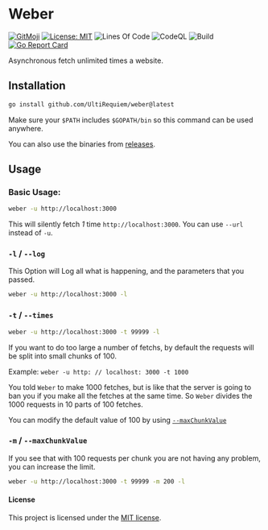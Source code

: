 # Weber

[![GitMoji](https://img.shields.io/badge/Gitmoji-%F0%9F%8E%A8%20-FFDD67.svg)](https://gitmoji.dev)
[![License: MIT](https://img.shields.io/badge/License-MIT-blue.svg)](https://opensource.org/licenses/MIT)
![Lines Of Code](https://img.shields.io/tokei/lines/github.com/UltiRequiem/weber?color=blue&label=Total%20Lines)
![CodeQL](https://github.com/UltiRequiem/weber/workflows/CodeQL/badge.svg)
![Build](https://github.com/UltiRequiem/weber/workflows/Build/badge.svg)
[![Go Report Card](https://goreportcard.com/badge/github.com/UltiRequiem/weber)](https://goreportcard.com/report/github.com/UltiRequiem/yamlfmt)

Asynchronous fetch unlimited times a website.

## Installation

```bash
go install github.com/UltiRequiem/weber@latest
```

Make sure your `$PATH` includes `$GOPATH/bin` so this command can be used anywhere.

You can also use the binaries from
[releases](https://github.com/UltiRequiem/yamlfmt/releases).

## Usage

### Basic Usage:

```bash
weber -u http://localhost:3000
```

This will silently fetch _1_ time `http://localhost:3000`. You can use `--url` instead of `-u`.

### `-l` / `--log`

This Option will Log all what is happening, and the parameters that you passed.

```bash
weber -u http://localhost:3000 -l
```

### `-t` / `--times`

```bash
weber -u http://localhost:3000 -t 99999 -l
```

If you want to do too large a number of fetchs,
by default the requests will be split into small chunks of 100.

Example: `weber -u http: // localhost: 3000 -t 1000`

You told `Weber` to make 1000 fetches, but is like that the server is going to
ban you if you make all the fetches at the same time.
So `Weber` divides the 1000 requests in 10 parts of 100 fetches.

You can modify the default value of 100 by using [`--maxChunkValue`](#-m----maxchunkvalue)

### `-m` / `--maxChunkValue`

If you see that with 100 requests per chunk you are not having any problem,
you can increase the limit.

```bash
weber -u http://localhost:3000 -t 99999 -m 200 -l
```

#### License

This project is licensed under the [MIT license](./LICENSE.md).

